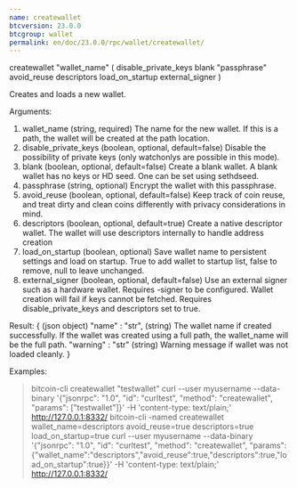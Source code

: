 ```yaml
---
name: createwallet
btcversion: 23.0.0
btcgroup: wallet
permalink: en/doc/23.0.0/rpc/wallet/createwallet/
---
```


createwallet "wallet_name" ( disable_private_keys blank "passphrase" avoid_reuse descriptors load_on_startup external_signer )

Creates and loads a new wallet.

Arguments:
1. wallet_name             (string, required) The name for the new wallet. If this is a path, the wallet will be created at the path location.
2. disable_private_keys    (boolean, optional, default=false) Disable the possibility of private keys (only watchonlys are possible in this mode).
3. blank                   (boolean, optional, default=false) Create a blank wallet. A blank wallet has no keys or HD seed. One can be set using sethdseed.
4. passphrase              (string, optional) Encrypt the wallet with this passphrase.
5. avoid_reuse             (boolean, optional, default=false) Keep track of coin reuse, and treat dirty and clean coins differently with privacy considerations in mind.
6. descriptors             (boolean, optional, default=true) Create a native descriptor wallet. The wallet will use descriptors internally to handle address creation
7. load_on_startup         (boolean, optional) Save wallet name to persistent settings and load on startup. True to add wallet to startup list, false to remove, null to leave unchanged.
8. external_signer         (boolean, optional, default=false) Use an external signer such as a hardware wallet. Requires -signer to be configured. Wallet creation will fail if keys cannot be fetched. Requires disable_private_keys and descriptors set to true.

Result:
{                       (json object)
  "name" : "str",       (string) The wallet name if created successfully. If the wallet was created using a full path, the wallet_name will be the full path.
  "warning" : "str"     (string) Warning message if wallet was not loaded cleanly.
}

Examples:
> bitcoin-cli createwallet "testwallet"
> curl --user myusername --data-binary '{"jsonrpc": "1.0", "id": "curltest", "method": "createwallet", "params": ["testwallet"]}' -H 'content-type: text/plain;' http://127.0.0.1:8332/
> bitcoin-cli -named createwallet wallet_name=descriptors avoid_reuse=true descriptors=true load_on_startup=true
> curl --user myusername --data-binary '{"jsonrpc": "1.0", "id": "curltest", "method": "createwallet", "params": {"wallet_name":"descriptors","avoid_reuse":true,"descriptors":true,"load_on_startup":true}}' -H 'content-type: text/plain;' http://127.0.0.1:8332/


